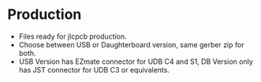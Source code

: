 # Production
- Files ready for jlcpcb production.
- Choose between USB or Daughterboard version, same gerber zip for both.
- USB Version has EZmate connector for UDB C4 and S1, DB Version only has JST connector for UDB C3 or equivalents.